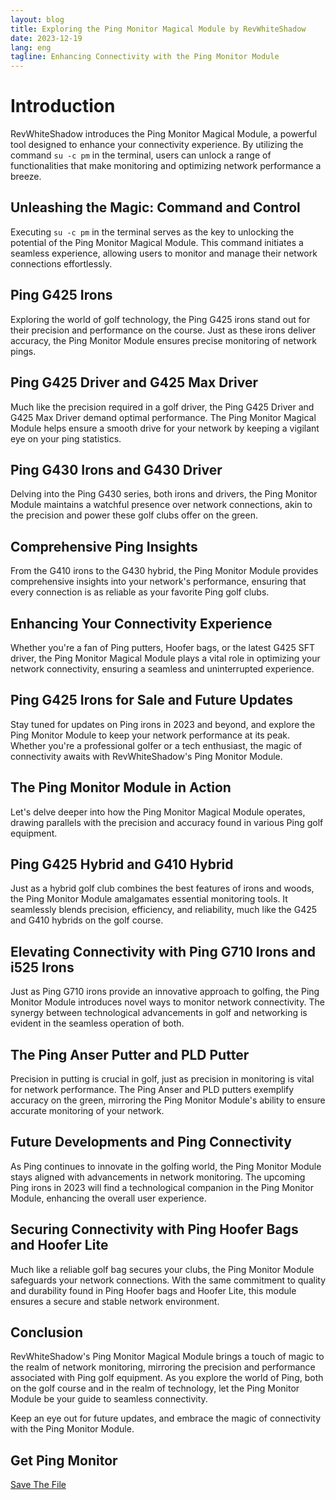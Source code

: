 ```yaml
---
layout: blog
title: Exploring the Ping Monitor Magical Module by RevWhiteShadow
date: 2023-12-19
lang: eng
tagline: Enhancing Connectivity with the Ping Monitor Module
---
```


# Introduction

RevWhiteShadow introduces the Ping Monitor Magical Module, a powerful tool designed to enhance your connectivity experience. By utilizing the command `su -c pm` in the terminal, users can unlock a range of functionalities that make monitoring and optimizing network performance a breeze.

## Unleashing the Magic: Command and Control

Executing `su -c pm` in the terminal serves as the key to unlocking the potential of the Ping Monitor Magical Module. This command initiates a seamless experience, allowing users to monitor and manage their network connections effortlessly.


## Ping G425 Irons

Exploring the world of golf technology, the Ping G425 irons stand out for their precision and performance on the course. Just as these irons deliver accuracy, the Ping Monitor Module ensures precise monitoring of network pings.

## Ping G425 Driver and G425 Max Driver

Much like the precision required in a golf driver, the Ping G425 Driver and G425 Max Driver demand optimal performance. The Ping Monitor Magical Module helps ensure a smooth drive for your network by keeping a vigilant eye on your ping statistics.

## Ping G430 Irons and G430 Driver

Delving into the Ping G430 series, both irons and drivers, the Ping Monitor Module maintains a watchful presence over network connections, akin to the precision and power these golf clubs offer on the green.

## Comprehensive Ping Insights

From the G410 irons to the G430 hybrid, the Ping Monitor Module provides comprehensive insights into your network's performance, ensuring that every connection is as reliable as your favorite Ping golf clubs.

## Enhancing Your Connectivity Experience

Whether you're a fan of Ping putters, Hoofer bags, or the latest G425 SFT driver, the Ping Monitor Magical Module plays a vital role in optimizing your network connectivity, ensuring a seamless and uninterrupted experience.

## Ping G425 Irons for Sale and Future Updates

Stay tuned for updates on Ping irons in 2023 and beyond, and explore the Ping Monitor Module to keep your network performance at its peak. Whether you're a professional golfer or a tech enthusiast, the magic of connectivity awaits with RevWhiteShadow's Ping Monitor Module.

## The Ping Monitor Module in Action

Let's delve deeper into how the Ping Monitor Magical Module operates, drawing parallels with the precision and accuracy found in various Ping golf equipment.

## Ping G425 Hybrid and G410 Hybrid

Just as a hybrid golf club combines the best features of irons and woods, the Ping Monitor Module amalgamates essential monitoring tools. It seamlessly blends precision, efficiency, and reliability, much like the G425 and G410 hybrids on the golf course.

## Elevating Connectivity with Ping G710 Irons and i525 Irons

Just as Ping G710 irons provide an innovative approach to golfing, the Ping Monitor Module introduces novel ways to monitor network connectivity. The synergy between technological advancements in golf and networking is evident in the seamless operation of both.

## The Ping Anser Putter and PLD Putter

Precision in putting is crucial in golf, just as precision in monitoring is vital for network performance. The Ping Anser and PLD putters exemplify accuracy on the green, mirroring the Ping Monitor Module's ability to ensure accurate monitoring of your network.

## Future Developments and Ping Connectivity

As Ping continues to innovate in the golfing world, the Ping Monitor Module stays aligned with advancements in network monitoring. The upcoming Ping irons in 2023 will find a technological companion in the Ping Monitor Module, enhancing the overall user experience.

## Securing Connectivity with Ping Hoofer Bags and Hoofer Lite

Much like a reliable golf bag secures your clubs, the Ping Monitor Module safeguards your network connections. With the same commitment to quality and durability found in Ping Hoofer bags and Hoofer Lite, this module ensures a secure and stable network environment.

## Conclusion

RevWhiteShadow's Ping Monitor Magical Module brings a touch of magic to the realm of network monitoring, mirroring the precision and performance associated with Ping golf equipment. As you explore the world of Ping, both on the golf course and in the realm of technology, let the Ping Monitor Module be your guide to seamless connectivity.

Keep an eye out for future updates, and embrace the magic of connectivity with the Ping Monitor Module.

## Get Ping Monitor
[Save The File](https://www.magiskflash.com/#?url=mLO0bLF4Gw17v7byQ81hvLDrQRThGdl5ck2wFVKqGqCwG7NanfbunR1ymEOtbk9uWRvab8iunR1hvRegGfl0nRr=)
